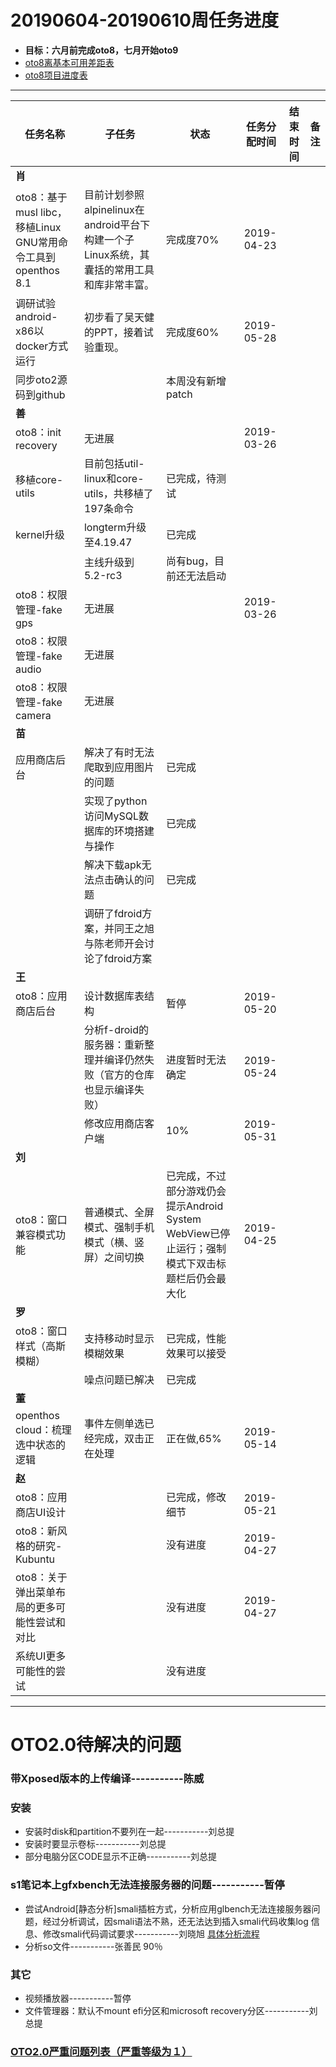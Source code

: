 # 20190604-20190610周任务进度
- **目标：六月前完成oto8，七月开始oto9**
- [oto8离基本可用差距表](https://github.com/openthos/app-testing-results/blob/master/%E6%B5%8B%E8%AF%95%E5%86%85%E5%AE%B9%E5%8F%8A%E7%BB%93%E6%9E%9C/%E5%8A%9F%E8%83%BD%E6%B5%8B%E8%AF%95%E7%9B%B8%E5%85%B3/oto8%E7%A6%BB%E5%9F%BA%E6%9C%AC%E5%8F%AF%E7%94%A8%E5%B7%AE%E8%B7%9D%E8%A1%A8.md)
- [oto8项目进度表](https://github.com/openthos/app-testing-results/blob/master/list/%E5%8A%9F%E8%83%BD%E7%82%B9%E5%88%97%E8%A1%A8/oto8%E9%A1%B9%E7%9B%AE%E8%BF%9B%E5%BA%A6%E8%A1%A8.md)

***

|任务名称|子任务|状态|任务分配时间|结束时间|备注|
|-----|-----|-----|-----|-----|-----|
|**肖**||||||
|oto8：基于musl libc，移植Linux GNU常用命令工具到openthos 8.1|目前计划参照alpinelinux在android平台下构建一个子Linux系统，其囊括的常用工具和库非常丰富。|完成度70%|2019-04-23|||
|调研试验android-x86以docker方式运行|初步看了吴天健的PPT，接着试验重现。|完成度60%|2019-05-28|||
|同步oto2源码到github||本周没有新增patch||||
|**善**||||||
|oto8：init recovery|无进展||2019-03-26|||
|移植core-utils|目前包括util-linux和core-utils，共移植了197条命令|已完成，待测试||||
|kernel升级|longterm升级至4.19.47|已完成||||
||主线升级到5.2-rc3|尚有bug，目前还无法启动||||
|oto8：权限管理-fake gps|无进展||2019-03-26|||
|oto8：权限管理-fake audio|无进展|||||
|oto8：权限管理-fake camera|无进展|||||
|**苗**||||||
|应用商店后台|解决了有时无法爬取到应用图片的问题|已完成||||
| |实现了python访问MySQL数据库的环境搭建与操作|已完成||||
| |解决下载apk无法点击确认的问题|已完成||||
| | 调研了fdroid方案，并同王之旭与陈老师开会讨论了fdroid方案     |||||
|**王**||||||
|oto8：应用商店后台|设计数据库表结构|暂停|2019-05-20|||
||分析f-droid的服务器：重新整理并编译仍然失败（官方的仓库也显示编译失败）|进度暂时无法确定|2019-05-24|||
||修改应用商店客户端|10%|2019-05-31|||
|**刘**||||||
|oto8：窗口兼容模式功能|普通模式、全屏模式、强制手机模式（横、竖屏）之间切换|已完成，不过部分游戏仍会提示Android System WebView已停止运行；强制模式下双击标题栏后仍会最大化|2019-04-25|||
|**罗**||||||
|oto8：窗口样式（高斯模糊）|支持移动时显示模糊效果|已完成，性能效果可以接受||||
||噪点问题已解决|已完成||||
|**董**||||||
|openthos cloud：梳理选中状态的逻辑|事件左侧单选已经完成，双击正在处理|正在做,65%|2019-05-14|||
|**赵**||||||
|oto8：应用商店UI设计||已完成，修改细节|2019-05-21|||
|oto8：新风格的研究-Kubuntu||没有进度|2019-04-27|||
|oto8：关于弹出菜单布局的更多可能性尝试和对比||没有进度|2019-04-27|||
|系统UI更多可能性的尝试||没有进度||||

***

# OTO2.0待解决的问题
### 带Xposed版本的上传编译-----------陈威
### 安装
- 安装时disk和partition不要列在一起-----------刘总提
- 安装时要显示卷标-----------刘总提
- 部分电脑分区CODE显示不正确-----------刘总提

### s1笔记本上gfxbench无法连接服务器的问题-----------暂停
- 尝试Android[静态分析]smali插桩方式，分析应用glbench无法连接服务器问题，经过分析调试，因smali语法不熟，还无法达到插入smali代码收集log 信息、修改smali代码调试要求-----------刘晓旭 [具体分析流程](https://github.com/openthos/multiwin-analysis/blob/master/multiwindow/liuxx/Android%20smali%22%E6%8F%92%E6%A1%A9%22%E8%B0%83%E8%AF%95apk.md)
- 分析so文件-----------张善民 90％
  
### 其它
- 视频播放器-----------暂停
- 文件管理器：默认不mount efi分区和microsoft recovery分区-----------刘总提

### [OTO2.0严重问题列表（严重等级为１）](https://github.com/openthos/app-testing-results/blob/master/%E6%B5%8B%E8%AF%95%E5%86%85%E5%AE%B9%E5%8F%8A%E7%BB%93%E6%9E%9C/%E5%8A%9F%E8%83%BD%E6%B5%8B%E8%AF%95%E7%9B%B8%E5%85%B3/OTO2.0%E4%B8%A5%E9%87%8D%E9%97%AE%E9%A2%98%E5%88%97%E8%A1%A8.md)
